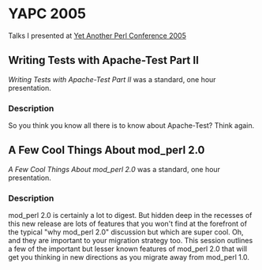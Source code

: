 # YAPC 2005

Talks I presented at [Yet Another Perl Conference 2005](http://yapc.org/America/previous-years/2005/)

## Writing Tests with Apache-Test Part II

*Writing Tests with Apache-Test Part II* was a standard, one hour presentation.

### Description

So you think you know all there is to know about Apache-Test?  Think again.

## A Few Cool Things About mod_perl 2.0

*A Few Cool Things About mod_perl 2.0* was a standard, one hour presentation.

### Description

mod_perl 2.0 is certainly a lot to digest. But hidden deep in the recesses of this new release are lots of features that you won't find at the forefront of the typical "why mod_perl 2.0" discussion but which are super cool. Oh, and they are important to your migration strategy too. This session outlines a few of the important but lesser known features of mod_perl 2.0 that will get you thinking in new directions as you migrate away from mod_perl 1.0.
